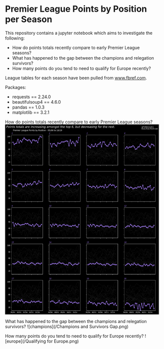 # Premier League Points by Position per Season

This repository contains a jupyter notebook which aims to  investigate the following:

- How do points totals recently compare to early Premier League seasons?
- What has happened to the gap between the champions and relegation survivors?
- How many points do you tend to need to qualify for Europe recently?

League tables for each season have been pulled from www.fbref.com.

Packages:
- requests == 2.24.0
- beautifulsoup4 == 4.6.0
- pandas == 1.0.3
- matplotlib == 3.2.1

How do points totals recently compare to early Premier League seasons?
<img src="Premier League Points Totals by Position.PNG" align="center">

What has happened to the gap between the champions and relegation survivors?
![champions](/Champions and Survivors Gap.png)

How many points do you tend to need to qualify for Europe recently?
![europe](/Qualifying for Europe.png)
